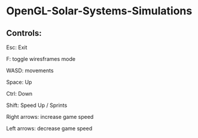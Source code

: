 # OpenGL-Solar-Systems-Simulations

## Controls:

Esc: Exit

F: toggle wiresframes mode

WASD: movements

Space: Up

Ctrl: Down 

Shift: Speed Up / Sprints

Right arrows: increase game speed

Left arrows: decrease game speed
